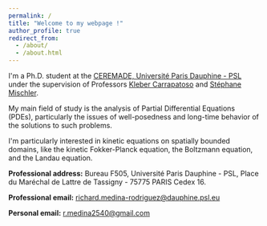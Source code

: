```yaml
---
permalink: /
title: "Welcome to my webpage !"
author_profile: true
redirect_from: 
  - /about/
  - /about.html
---
```



I'm a Ph.D. student at the [CEREMADE, Université Paris Dauphine - PSL](https://www.ceremade.dauphine.fr/) under the supervision of Professors [Kleber Carrapatoso](https://carrapatoso.perso.math.cnrs.fr/) and [Stéphane Mischler](https://www.ceremade.dauphine.fr/~mischler/index.html).

My main field of study is the analysis of Partial Differential Equations (PDEs), particularly the issues of well-posedness and long-time behavior of the solutions to such problems.

I'm particularly interested in kinetic equations on spatially bounded domains, like the kinetic Fokker-Planck equation, the Boltzmann equation, and the Landau equation.


**Professional address:** 
Bureau F505, Université Paris Dauphine - PSL,
Place du Maréchal de Lattre de Tassigny - 75775 PARIS Cedex 16. 

**Professional email:** richard.medina-rodriguez@dauphine.psl.eu

**Personal email:** r.medina2540@gmail.com
